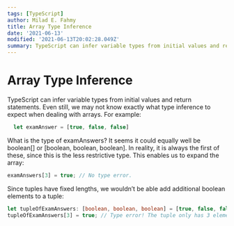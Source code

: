 ```yaml
---
tags: [TypeScript]
author: Milad E. Fahmy
title: Array Type Inference
date: '2021-06-13'
modified: '2021-06-13T20:02:28.049Z'
summary: TypeScript can infer variable types from initial values and return statements. Even still, we may not know exactly what type inference to expect when dealing with arrays
---
```


# Array Type Inference

TypeScript can infer variable types from initial values and return statements. Even still, we may not know exactly what type inference to expect when dealing with arrays. For example: 


```ts
  let examAnswer = [true, false, false]
```

What is the type of examAnswers? It seems it could equally well be boolean[] or [boolean, boolean, boolean]. In reality, it is always the first of these, since this is the less restrictive type. This enables us to expand the array:

```ts
examAnswers[3] = true; // No type error.
```

Since tuples have fixed lengths, we wouldn’t be able add additional boolean elements to a tuple:

```ts
let tupleOfExamAnswers: [boolean, boolean, boolean] = [true, false, false];
tupleOfExamAnswers[3] = true; // Type error! The tuple only has 3 elements.
```